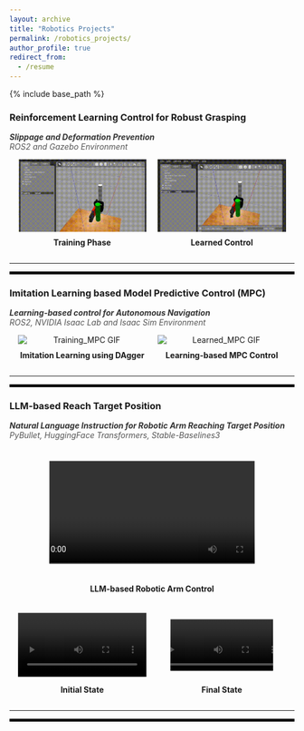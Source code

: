 ```yaml
---
layout: archive
title: "Robotics Projects"
permalink: /robotics_projects/
author_profile: true
redirect_from:
  - /resume
---
```


{% include base_path %}

<!-- ## Experience -->

### Reinforcement Learning Control for Robust Grasping 
<span style="font-style: italic; font-weight: bold; color: #333;">Slippage and Deformation Prevention</span>  
<span style="font-style: italic; color: #555;">ROS2 and Gazebo Environment</span>  

<div style="display: flex; justify-content: center; align-items: center; gap: 20px;">
  <div style="text-align: center; width: 45%;">
    <img src="/images/Training_cropped.gif" alt="Training GIF" style="width: 100%; display: block; margin: 0 auto;">
    <p style="text-align: center; font-weight: bold; margin-top: 10px;">Training Phase</p>
  </div>
  <div style="text-align: center; width: 45%;">
    <img src="/images/Learned_cropped.gif" alt="Learned GIF" style="width: 100%; display: block; margin: 0 auto;">
    <p style="text-align: center; font-weight: bold; margin-top: 10px;">Learned Control</p>
  </div>
</div>

---
<hr style="border: 2px solid black;">

### **Imitation Learning based Model Predictive Control (MPC)**  
<span style="font-style: italic; font-weight: bold; color: #333;">Learning-based control for Autonomous Navigation</span>  
<span style="font-style: italic; color: #555;">ROS2, NVIDIA Isaac Lab and Isaac Sim Environment</span>  

<div style="display: flex; justify-content: center; align-items: center; gap: 20px;">
  <div style="text-align: center; width: 45%;">
    <img src="/images/Training_Phase_MPC.gif" alt="Training_MPC GIF" style="width: 100%; display: block; margin: 0 auto;">
    <p style="text-align: center; font-weight: bold; margin-top: 10px;">Imitation Learning using DAgger</p>
  </div>
  <div style="text-align: center; width: 45%;">
    <img src="/images/Learned_MPC.gif" alt="Learned_MPC GIF" style="width: 100%; display: block; margin: 0 auto;">
    <p style="text-align: center; font-weight: bold; margin-top: 10px;">Learning-based MPC Control</p>
  </div>
</div>

---
<hr style="border: 2px solid black;">

### **LLM-based Reach Target Position**  
<span style="font-style: italic; font-weight: bold; color: #333;">Natural Language Instruction for Robotic Arm Reaching Target Position</span>  
<span style="font-style: italic; color: #555;">PyBullet, HuggingFace Transformers, Stable-Baselines3</span>  

<div style="display: flex; justify-content: center; align-items: center; gap: 20px;">
  <div style="text-align: center; width: 90%;">
    <video controls style="width: 100%; height: auto; object-fit: cover; clip-path: inset(10% 10% 10% 10%);">
      <source src="/images/LLM_based_User_language_input_RL.mp4" type="video/mp4">
      Your browser does not support the video tag.
    </video>
    <p style="text-align: center; font-weight: bold; margin-top: 10px;">LLM-based Robotic Arm Control</p>
  </div>
</div>

<div style="display: flex; justify-content: center; align-items: center; gap: 20px; margin-top: 20px;">
  <div style="text-align: center; width: 45%; overflow: hidden; position: relative;">
    <video controls style="width: 100%; height: auto; object-fit: cover; clip-path: inset(0% 0% 0% 0%);">
      <source src="/images/Initial_Training.mp4" type="video/mp4">
      Your browser does not support the video tag.
    </video>
    <p style="text-align: center; font-weight: bold; margin-top: 10px;">Initial State</p>
  </div>
  <div style="text-align: center; width: 45%; overflow: hidden; position: relative;">
    <video controls style="width: 100%; height: auto; object-fit: cover; clip-path: inset(10% 10% 10% 10%);">
      <source src="/images/Mid_Training.mp4" type="video/mp4">
      Your browser does not support the video tag.
    </video>
    <p style="text-align: center; font-weight: bold; margin-top: 10px;">Final State</p>
  </div>
</div>

---
<hr style="border: 2px solid black;">
